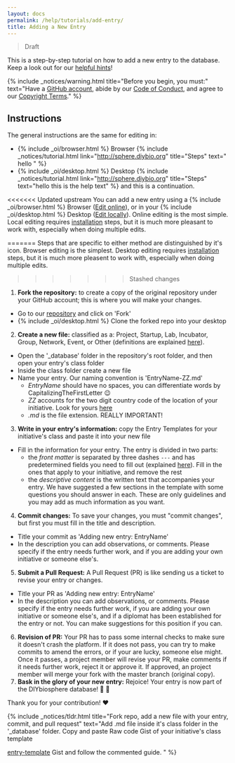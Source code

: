 ```yaml
---
layout: docs
permalink: /help/tutorials/add-entry/
title: Adding a New Entry
---
```

> Draft

This is a step-by-step tutorial on how to add a new entry to the database. Keep a look out for our [helpful hints]!

{% include _notices/warning.html title="Before you begin, you must:" text="Have a [GitHub account](https://github.com/join), abide by our [Code of Conduct](http://sphere.diybio.org/about/coc/), and agree to our [Copyright Terms](http://sphere.diybio.org/about/copyright/license/)." %}

## Instructions
The general instructions are the same for editing in:

- {% include _oi/browser.html %} Browser {% include _notices/tutorial.html link="http://sphere.diybio.org" title="Steps" text=" hello " %}
- {% include _oi/desktop.html %} Desktop {% include _notices/tutorial.html link="http://sphere.diybio.org" title="Steps" text="hello this is the help text" %} and this is a continuation.

<<<<<<< Updated upstream
You can add a new entry using a {% include _oi/browser.html %} Browser ([Edit online](#edit-online)), or in your {% include _oi/desktop.html %} Desktop ([Edit locally](#edit-locally)). Online editing is the most simple. Local editing requires [installation] steps, but it is much more pleasant to work with, especially when doing multiple edits.

=======
Steps that are specific to either method are distinguished by it's icon. Browser editing is the simplest. Desktop editing requires [installation] steps, but it is much more pleasent to work with, especially when doing multiple edits.
>>>>>>> Stashed changes

1. **Fork the repository:** to create a copy of the original repository under your GitHub account; this is where you will make your changes.
- Go to our [repository] and click on 'Fork'
- {% include _oi/desktop.html %} Clone the forked repo into your desktop
2. **Create a new file:** classified as a: Project, Startup, Lab, Incubator, Group, Network, Event, or Other (definitions are explained [here][1]).
- Open the '_database'  folder in the repository's root folder, and then open your entry's class folder
- Inside the class folder create a new file
- Name your entry. Our naming convention is 'EntryName-ZZ.md'
  - _EntryName_ should have no spaces, you can differentiate words by CapitalizingTheFirstLetter :wink:
  - _ZZ_ accounts for the two digit country code of the location of your initiative. Look for yours [here][2]
  - _.md_ is the file extension. REALLY IMPORTANT!
3. **Write in your entry's information:** copy the Entry Templates for your initiative's class and paste it into your new file
- Fill in the information for your entry. The entry is divided in two parts:
  - the _front matter_ is separated by three dashes `---` and has predetermined fields you need to fill out (explained [here][3]). Fill in the ones that apply to your initiative, and remove the rest
  - the _descriptive content_ is the written text that accompanies your entry. We have suggested a few sections in the template with some questions you should answer in each. These are only guidelines and you may add as much information as you want.
4. **Commit changes:** To save your changes, you must "commit changes", but first you must fill in the title and description.
- Title your commit as 'Adding new entry: EntryName'
- In the description you can add observations, or comments. Please specify if the entry needs further work, and if you are adding your own initiative or someone else's.
5. **Submit a Pull Request:** A Pull Request (PR) is like sending us a ticket to revise your entry or changes.
- Title your PR as 'Adding new entry: EntryName'
- In the description you can add observations, or comments. Please specify if the entry needs further work, if you are adding your own initiative or someone else's, and if a diplomat has been established for the entry or not. You can make suggestions for this position if you can.
6. **Revision of PR:** Your PR has to pass some internal checks to make sure it doesn't crash the platform. If it does not pass, you can try to make commits to amend the errors, or if your are lucky, someone else might.
Once it passes, a project member will revise your PR, make comments if it needs further work, reject it or approve it.
If approved, an project member will merge your fork with the master branch (original copy).
7. **Bask in the glory of your new entry:** Rejoice! Your entry is now part of the DIYbiosphere database! :clap: :clap:

Thank you for your contribution! :heart:


{% include _notices/tldr.html title="Fork repo, add a new file with your entry, commit, and pull request" text="Add .md file inside it's class folder in the '\_database' folder. Copy and paste Raw code Gist of your initiative's class template

[entry-template](https://gist.github.com/ahuacatl/954444c7f15a27190b0fd52e0021a58c) Gist and follow the commented guide. " %}




[helpful hints]: /help/hints/
[repository]: https://github.com/DIYbiosphere/sphere.dir
[1]: #
[2]: #
[3]: #
[installation]: /help/install/
